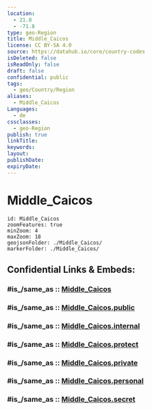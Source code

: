 ```yaml
---
location:
  - 21.8
  - -71.8
type: geo-Region
title: Middle_Caicos
license: CC BY-SA 4.0
source: https://datahub.io/core/country-codes
isDeleted: false
isReadOnly: false
draft: false
confidential: public
tags:
  - geo/Country/Region
aliases:
  - Middle_Caicos
Languages:
  - de
cssclasses:
  - geo-Region
publish: true
linkTitle:
keywords:
layout:
publishDate:
expiryDate:
---
```


# Middle_Caicos

```leaflet
id: Middle_Caicos
zoomFeatures: true 
minZoom: 4 
maxZoom: 18
geojsonFolder: ./Middle_Caicos/
markerFolder: ./Middle_Caicos/
```


## Confidential Links & Embeds: 

### #is_/same_as :: [Middle_Caicos](/_Standards/Earth/Continent/America~Caribbean/Turks_and_Caicos~Islands/Districts~Turks_and_Caicos/Middle_Caicos.md) 

### #is_/same_as :: [Middle_Caicos.public](/_public/Earth/Continent/America~Caribbean/Turks_and_Caicos~Islands/Districts~Turks_and_Caicos/Middle_Caicos.public.md) 

### #is_/same_as :: [Middle_Caicos.internal](/_internal/Earth/Continent/America~Caribbean/Turks_and_Caicos~Islands/Districts~Turks_and_Caicos/Middle_Caicos.internal.md) 

### #is_/same_as :: [Middle_Caicos.protect](/_protect/Earth/Continent/America~Caribbean/Turks_and_Caicos~Islands/Districts~Turks_and_Caicos/Middle_Caicos.protect.md) 

### #is_/same_as :: [Middle_Caicos.private](/_private/Earth/Continent/America~Caribbean/Turks_and_Caicos~Islands/Districts~Turks_and_Caicos/Middle_Caicos.private.md) 

### #is_/same_as :: [Middle_Caicos.personal](/_personal/Earth/Continent/America~Caribbean/Turks_and_Caicos~Islands/Districts~Turks_and_Caicos/Middle_Caicos.personal.md) 

### #is_/same_as :: [Middle_Caicos.secret](/_secret/Earth/Continent/America~Caribbean/Turks_and_Caicos~Islands/Districts~Turks_and_Caicos/Middle_Caicos.secret.md)

